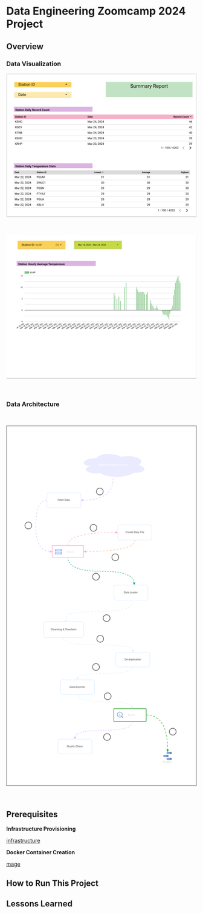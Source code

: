 # Data Engineering Zoomcamp 2024 Project

## Overview



### Data Visualization

![data visualization 01](./docs/data_visualization_01.png)

<br>

![data visualization 02](./docs/data_visualization_02.png)

<br>


### Data Architecture

<br>

![data architectures](./docs/data_architecture.svg)

<br>


## Prerequisites

**Infrastructure Provisioning**

[infrastructure](./docs/infra.md)

**Docker Container Creation**

[mage](./docs/mage.md)


## How to Run This Project



## Lessons Learned

